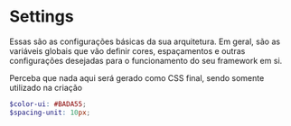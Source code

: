 # Settings

Essas são as configurações básicas da sua arquitetura. 
Em geral, são as variáveis globais que vão definir cores, espaçamentos e outras configurações desejadas para o funcionamento do seu framework em si. 

Perceba que nada aqui será gerado como CSS final, sendo somente utilizado na criação

```scss
$color-ui: #BADA55;
$spacing-unit: 10px;
```
